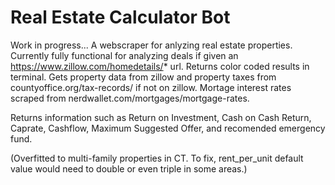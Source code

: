 # Real Estate Calculator Bot

Work in progress... A webscraper for anlyzing real estate properties. Currently fully functional for analyzing deals if given an https://www.zillow.com/homedetails/* url. Returns color coded results in terminal. Gets property data from zillow and property taxes from countyoffice.org/tax-records/ if not on zillow. Mortage interest rates scraped from nerdwallet.com/mortgages/mortgage-rates.

Returns information such as Return on Investment, Cash on Cash Return, Caprate, Cashflow, Maximum Suggested Offer, and recomended emergency fund.

(Overfitted to multi-family properties in CT. To fix, rent_per_unit default value would need to double or even triple in some areas.)
